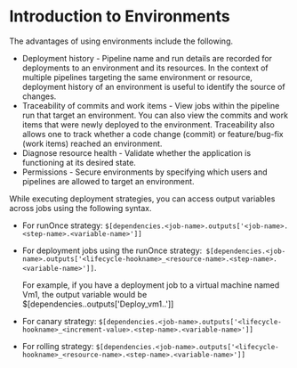 # Introduction to Environments

The advantages of using environments include the following.

- Deployment history - Pipeline name and run details are recorded for deployments to an environment and its resources. In the context of multiple pipelines targeting the same environment or resource, deployment history of an environment is useful to identify the source of changes.
- Traceability of commits and work items - View jobs within the pipeline run that target an environment. You can also view the commits and work items that were newly deployed to the environment. Traceability also allows one to track whether a code change (commit) or feature/bug-fix (work items) reached an environment.
- Diagnose resource health - Validate whether the application is functioning at its desired state.
- Permissions - Secure environments by specifying which users and pipelines are allowed to target an environment.

While executing deployment strategies, you can access output variables across jobs using the following syntax.

- For runOnce strategy: `$[dependencies.<job-name>.outputs['<job-name>.<step-name>.<variable-name>']]`
- For deployment jobs using the runOnce strategy:` $[dependencies.<job-name>.outputs['<lifecycle-hookname>_<resource-name>.<step-name>.<variable-name>']]`.

  For example, if you have a deployment job to a virtual machine named Vm1, the output variable would be $[dependencies.<job-name>.outputs['Deploy_vm1.<step-name>.<variable-name>']]

- For canary strategy: `$[dependencies.<job-name>.outputs['<lifecycle-hookname>_<increment-value>.<step-name>.<variable-name>']]`
- For rolling strategy: `$[dependencies.<job-name>.outputs['<lifecycle-hookname>_<resource-name>.<step-name>.<variable-name>']]`
